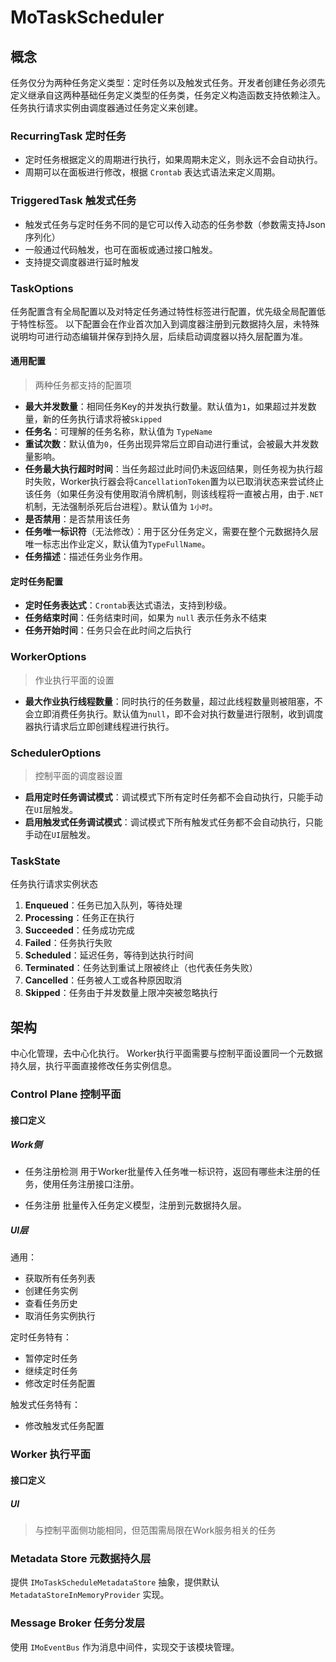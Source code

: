 # MoTaskScheduler

## 概念

任务仅分为两种任务定义类型：定时任务以及触发式任务。开发者创建任务必须先定义继承自这两种基础任务定义类型的任务类，任务定义构造函数支持依赖注入。
任务执行请求实例由调度器通过任务定义来创建。

### RecurringTask 定时任务
- 定时任务根据定义的周期进行执行，如果周期未定义，则永远不会自动执行。
- 周期可以在面板进行修改，根据 `Crontab` 表达式语法来定义周期。

### TriggeredTask 触发式任务

- 触发式任务与定时任务不同的是它可以传入动态的任务参数（参数需支持Json序列化）
- 一般通过代码触发，也可在面板或通过接口触发。
- 支持提交调度器进行延时触发

### TaskOptions

任务配置含有全局配置以及对特定任务通过特性标签进行配置，优先级全局配置低于特性标签。
以下配置会在作业首次加入到调度器注册到元数据持久层，未特殊说明均可进行动态编辑并保存到持久层，后续启动调度器以持久层配置为准。

#### 通用配置

>两种任务都支持的配置项

- **最大并发数量**：相同任务Key的并发执行数量。默认值为`1`，如果超过并发数量，新的任务执行请求将被`Skipped`
- **任务名**：可理解的任务名称，默认值为 `TypeName`
- **重试次数**：默认值为`0`，任务出现异常后立即自动进行重试，会被最大并发数量影响。
- **任务最大执行超时时间**：当任务超过此时间仍未返回结果，则任务视为执行超时失败，Worker执行器会将`CancellationToken`置为以已取消状态来尝试终止该任务（如果任务没有使用取消令牌机制，则该线程将一直被占用，由于`.NET`机制，无法强制杀死后台进程）。默认值为 `1小时`。
- **是否禁用**：是否禁用该任务
- **任务唯一标识符**（无法修改）：用于区分任务定义，需要在整个元数据持久层唯一标志出作业定义，默认值为`TypeFullName`。
- **任务描述**：描述任务业务作用。

#### 定时任务配置
- **定时任务表达式**：`Crontab`表达式语法，支持到秒级。
- **任务结束时间**：任务结束时间，如果为 `null` 表示任务永不结束
- **任务开始时间**：任务只会在此时间之后执行

### WorkerOptions

>作业执行平面的设置

- **最大作业执行线程数量**：同时执行的任务数量，超过此线程数量则被阻塞，不会立即消费任务执行。默认值为`null`，即不会对执行数量进行限制，收到调度器执行请求后立即创建线程进行执行。

### SchedulerOptions

> 控制平面的调度器设置

- **启用定时任务调试模式**：调试模式下所有定时任务都不会自动执行，只能手动在`UI`层触发。
- **启用触发式任务调试模式**：调试模式下所有触发式任务都不会自动执行，只能手动在`UI`层触发。


### TaskState
任务执行请求实例状态

1. **Enqueued**：任务已加入队列，等待处理
2. **Processing**：任务正在执行
3. **Succeeded**：任务成功完成
4. **Failed**：任务执行失败
5. **Scheduled**：延迟任务，等待到达执行时间
6. **Terminated**：任务达到重试上限被终止（也代表任务失败）
7. **Cancelled**：任务被人工或各种原因取消
8. **Skipped**：任务由于并发数量上限冲突被忽略执行



## 架构

中心化管理，去中心化执行。
Worker执行平面需要与控制平面设置同一个元数据持久层，执行平面直接修改任务实例信息。

### Control Plane 控制平面

#### 接口定义

##### Work侧
- 任务注册检测
用于Worker批量传入任务唯一标识符，返回有哪些未注册的任务，使用任务注册接口注册。

- 任务注册
批量传入任务定义模型，注册到元数据持久层。

##### UI层
通用：
- 获取所有任务列表
- 创建任务实例
- 查看任务历史
- 取消任务实例执行

定时任务特有：
- 暂停定时任务
- 继续定时任务
- 修改定时任务配置

触发式任务特有：
- 修改触发式任务配置



### Worker 执行平面

#### 接口定义
##### UI

> 与控制平面侧功能相同，但范围需局限在Work服务相关的任务


### Metadata Store 元数据持久层

提供 `IMoTaskScheduleMetadataStore` 抽象，提供默认 `MetadataStoreInMemoryProvider` 实现。


### Message Broker 任务分发层

使用 `IMoEventBus` 作为消息中间件，实现交于该模块管理。